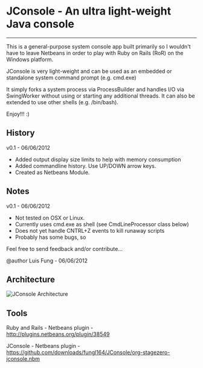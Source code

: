 # JConsole - An ultra light-weight Java console
-------------------------------------

This is a general-purpose system console app built primarily so I wouldn't 
have to leave Netbeans in order to play with Ruby on Rails (RoR) on the Windows platform.

JConsole is very light-weight and can be used as an embedded or standalone system command prompt (e.g. cmd.exe)

It simply forks a system process via ProcessBuilder and handles I/O via
SwingWorker without using or starting any additional threads. It can also be
extended to use other shells (e.g. /bin/bash).
 
Enjoy!!! :)

## History 

 v0.1 - 06/06/2012
 - Added output display size limits to help with memory consumption
 - Added commandline history. Use UP/DOWN arrow keys. 
 - Created as Netbeans Module.

## Notes 

v0.1 - 06/06/2012
- Not tested on OSX or Linux. 
- Currently uses cmd.exe as shell (see CmdLineProcessor class below) 
- Does not yet handle CNTRL+Z events to kill runaway scripts
- Probably has some bugs, so


Feel free to send feedback and/or contribute...


@author Luis Fung - 06/06/2012

Architecture
-------------------------------------
![JConsole Architecture](https://github.com/fungl164/JConsole/blob/master/Arch%20Diagram.png?raw=true "JConsole Architecture")

Tools
-------------------------------------
Ruby and Rails - Netbeans plugin - http://plugins.netbeans.org/plugin/38549

JConsole - Netbeans plugin - https://github.com/downloads/fungl164/JConsole/org-stagezero-jconsole.nbm